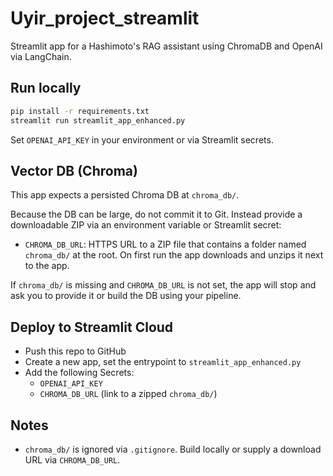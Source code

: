 # Uyir_project_streamlit

Streamlit app for a Hashimoto's RAG assistant using ChromaDB and OpenAI via LangChain.

## Run locally

```bash
pip install -r requirements.txt
streamlit run streamlit_app_enhanced.py
```

Set `OPENAI_API_KEY` in your environment or via Streamlit secrets.

## Vector DB (Chroma)

This app expects a persisted Chroma DB at `chroma_db/`.

Because the DB can be large, do not commit it to Git. Instead provide a downloadable ZIP via an environment variable or Streamlit secret:

- `CHROMA_DB_URL`: HTTPS URL to a ZIP file that contains a folder named `chroma_db/` at the root. On first run the app downloads and unzips it next to the app.

If `chroma_db/` is missing and `CHROMA_DB_URL` is not set, the app will stop and ask you to provide it or build the DB using your pipeline.

## Deploy to Streamlit Cloud

- Push this repo to GitHub
- Create a new app, set the entrypoint to `streamlit_app_enhanced.py`
- Add the following Secrets:
  - `OPENAI_API_KEY`
  - `CHROMA_DB_URL` (link to a zipped `chroma_db/`)

## Notes

- `chroma_db/` is ignored via `.gitignore`. Build locally or supply a download URL via `CHROMA_DB_URL`.
